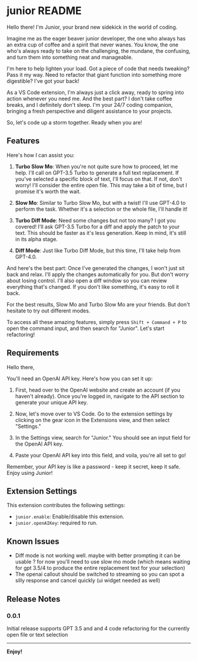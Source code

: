 # junior README

Hello there! I'm Junior, your brand new sidekick in the world of coding. 

Imagine me as the eager beaver junior developer, the one who always has an extra cup of coffee and a spirit that never wanes. You know, the one who's always ready to take on the challenging, the mundane, the confusing, and turn them into something neat and manageable.

I'm here to help lighten your load. Got a piece of code that needs tweaking? Pass it my way. Need to refactor that giant function into something more digestible? I've got your back!

As a VS Code extension, I'm always just a click away, ready to spring into action whenever you need me. And the best part? I don't take coffee breaks, and I definitely don't sleep. I'm your 24/7 coding companion, bringing a fresh perspective and diligent assistance to your projects.

So, let's code up a storm together. Ready when you are!

## Features

Here's how I can assist you:

1. **Turbo Slow Mo**: When you're not quite sure how to proceed, let me help. I'll call on GPT-3.5 Turbo to generate a full text replacement. If you've selected a specific block of text, I'll focus on that. If not, don't worry! I'll consider the entire open file. This may take a bit of time, but I promise it's worth the wait.

2. **Slow Mo**: Similar to Turbo Slow Mo, but with a twist! I'll use GPT-4.0 to perform the task. Whether it's a selection or the whole file, I'll handle it!

3. **Turbo Diff Mode**: Need some changes but not too many? I got you covered! I'll ask GPT-3.5 Turbo for a diff and apply the patch to your text. This should be faster as it's less generation. Keep in mind, it's still in its alpha stage. 

4. **Diff Mode**: Just like Turbo Diff Mode, but this time, I'll take help from GPT-4.0. 

And here's the best part: Once I've generated the changes, I won't just sit back and relax. I'll apply the changes automatically for you. But don't worry about losing control. I'll also open a diff window so you can review everything that's changed. If you don't like something, it's easy to roll it back. 

For the best results, Slow Mo and Turbo Slow Mo are your friends. But don't hesitate to try out different modes.

To access all these amazing features, simply press `Shift + Command + P` to open the command input, and then search for "Junior". Let's start refactoring!

## Requirements

Hello there,

You'll need an OpenAI API key. Here's how you can set it up:

1. First, head over to the OpenAI website and create an account (if you haven't already). Once you're logged in, navigate to the API section to generate your unique API key.

2. Now, let's move over to VS Code. Go to the extension settings by clicking on the gear icon in the Extensions view, and then select "Settings."

3. In the Settings view, search for "Junior." You should see an input field for the OpenAI API key.

4. Paste your OpenAI API key into this field, and voila, you're all set to go!

Remember, your API key is like a password - keep it secret, keep it safe. Enjoy using Junior!


## Extension Settings

This extension contributes the following settings:

* `junior.enable`: Enable/disable this extension.
* `junior.openAIKey`: required to run.

## Known Issues

- Diff mode is not working well. maybe with better prompting it can be usable ? for now you'll need to use slow mo mode (which means waiting for gpt 3.5/4 to produce the entire replacement text for your selection)
- The openai callout should be switched to streaming so you can spot a silly response and cancel quickly (ui widget needed as well)

## Release Notes



### 0.0.1

Initial release supports GPT 3.5 and and 4 code refactoring for the currently open file or text selection

---

**Enjoy!**
